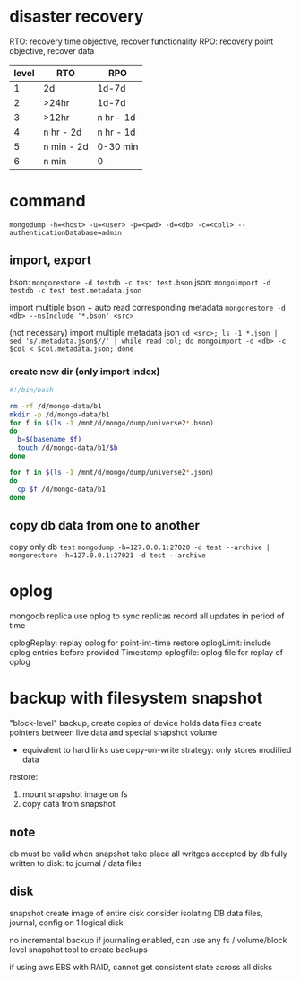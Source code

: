# disaster recovery
RTO: recovery time objective, recover functionality
RPO: recovery point objective, recover data

| level | RTO        | RPO       |
|-------|------------|-----------|
| 1     | 2d         | 1d-7d     |
| 2     | >24hr      | 1d-7d     |
| 3     | >12hr      | n hr - 1d |
| 4     | n hr - 2d  | n hr - 1d |
| 5     | n min - 2d | 0-30 min  |
| 6     | n min      | 0         |

# command
`mongodump -h=<host> -u=<user> -p=<pwd> -d=<db> -c=<coll> --authenticationDatabase=admin`

## import, export 
bson: `mongorestore -d testdb -c test test.bson`
json: `mongoimport -d testdb -c test test.metadata.json`

import multiple bson + auto read corresponding metadata
`mongorestore -d <db> --nsInclude '*.bson' <src>`

(not necessary)
import multiple metadata json
`cd <src>; ls -1 *.json | sed 's/.metadata.json$//' | while read col; do mongoimport -d <db> -c $col < $col.metadata.json; done`

### create new dir (only import index)
```sh
#!/bin/bash

rm -rf /d/mongo-data/b1
mkdir -p /d/mongo-data/b1
for f in $(ls -1 /mnt/d/mongo/dump/universe2*.bson)
do
  b=$(basename $f)
  touch /d/mongo-data/b1/$b
done

for f in $(ls -1 /mnt/d/mongo/dump/universe2*.json)
do
  cp $f /d/mongo-data/b1
done
```

## copy db data from one to another
copy only db `test`
`mongodump -h=127.0.0.1:27020 -d test --archive | mongorestore -h=127.0.0.1:27021 -d test --archive`


# oplog
mongodb replica use oplog to sync replicas
record all updates in period of time

oplogReplay: replay oplog for point-int-time restore
oplogLimit: include oplog entries before provided Timestamp
oplogfile: oplog file for replay of oplog


# backup with filesystem snapshot
"block-level" backup, create copies of device holds data files
create pointers between live data and special snapshot volume
  - equivalent to hard links
use copy-on-write strategy: only stores modified data

restore:
1. mount snapshot image on fs
2. copy data from snapshot

## note
db must be valid when snapshot take place
all writges accepted by db fully written to disk: to journal / data files

## disk
snapshot create image of entire disk
consider isolating DB data files, journal, config on 1 logical disk

no incremental backup
if journaling enabled, can use any fs / volume/block level snapshot tool to create backups

if using aws EBS with RAID, cannot get consistent state across all disks
















